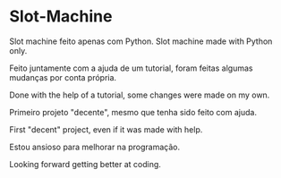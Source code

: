 # Slot-Machine
Slot machine feito apenas com Python.
Slot machine made with Python only.



Feito juntamente com a ajuda de um tutorial, foram feitas algumas mudanças por conta própria.

Done with the help of a tutorial, some changes were made on my own.



Primeiro projeto "decente", mesmo que tenha sido feito com ajuda.

First "decent" project, even if it was made with help.



Estou ansioso para melhorar na programação.

Looking forward getting better at coding.
